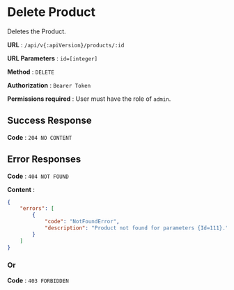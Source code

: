 
# Delete Product

Deletes the Product.

**URL** : `/api/v{:apiVersion}/products/:id`

**URL Parameters** : `id=[integer]`

**Method** : `DELETE`

**Authorization** : `Bearer Token`

**Permissions required** : User must have the role of `admin`.

## Success Response

**Code** : `204 NO CONTENT`

## Error Responses

**Code** : `404 NOT FOUND`

**Content** : 
```json
{
    "errors": [
        {
            "code": "NotFoundError",
            "description": "Product not found for parameters {Id=111}."
        }
    ]
}
```

### Or

**Code** : `403 FORBIDDEN`
